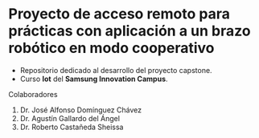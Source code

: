 # Proyecto de acceso remoto para prácticas con aplicación a un brazo robótico en modo cooperativo

- Repositorio dedicado al desarrollo del proyecto capstone. 
- Curso **Iot** del **Samsung Innovation Campus**.

Colaboradores
1. Dr. José Alfonso Domínguez Chávez
2. Dr. Agustín Gallardo del Ángel
3. Dr. Roberto Castañeda Sheissa
